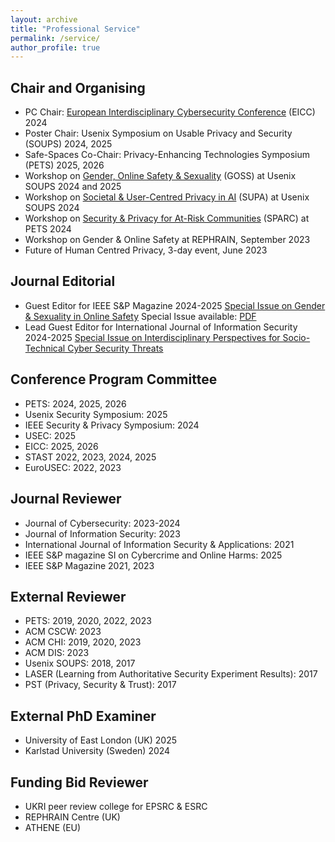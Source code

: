 ```yaml
---
layout: archive
title: "Professional Service"
permalink: /service/
author_profile: true
---
```


Chair and Organising
------
* PC Chair: [European Interdisciplinary Cybersecurity Conference](https://www.fvv.um.si/eicc2024/) (EICC) 2024
* Poster Chair: Usenix Symposium on Usable Privacy and Security (SOUPS) 2024, 2025
* Safe-Spaces Co-Chair: Privacy-Enhancing Technologies Symposium (PETS) 2025, 2026
* Workshop on [Gender, Online Safety & Sexuality](https://gossworkshop.github.io) (GOSS) at Usenix SOUPS 2024 and 2025
* Workshop on [Societal & User-Centred Privacy in AI](https://supa-workshop.github.io/supa.github.io/#agenda) (SUPA) at Usenix SOUPS 2024
* Workshop on [Security & Privacy for At-Risk Communities](https://sparc-workshop.github.io) (SPARC) at PETS 2024
* Workshop on Gender & Online Safety at REPHRAIN, September 2023
* Future of Human Centred Privacy, 3-day event, June 2023

Journal Editorial
------
* Guest Editor for IEEE S&P Magazine 2024-2025 [Special Issue on Gender & Sexuality in Online Safety](https://www.computer.org/digital-library/magazines/sp/cfp-gender-and-sexuality-in-online-safety) Special Issue available: [PDF](https://csdl-downloads.ieeecomputer.org/mags/sp/2025/04/msp202504.issue.pdf?Expires=1758737022&Policy=eyJTdGF0ZW1lbnQiOlt7IlJlc291cmNlIjoiaHR0cHM6Ly9jc2RsLWRvd25sb2Fkcy5pZWVlY29tcHV0ZXIub3JnL21hZ3Mvc3AvMjAyNS8wNC9tc3AyMDI1MDQuaXNzdWUucGRmIiwiQ29uZGl0aW9uIjp7IkRhdGVMZXNzVGhhbiI6eyJBV1M6RXBvY2hUaW1lIjoxNzU4NzM3MDIyfX19XX0_&Signature=dZaJ7EoNVfruKJtx7VJD8XR-OpbxowzFXFzi5pu7H4QTXIRvUfKV8Syxh71xcj12yh3cREAt1~BrLXUD6MWLxLmpn1Lz5zUwWUMJ4f2fue0mpAdFAs6CEVeCRsrPk7sLiXREuQnDbBzIbFOLHG0Lj~b~g-GezbCTnsv9AxS8PYVcQ5Vf8M8iOgUxKrKdlYOvGEQfMZUVgAiJgG-WCSdDAK1ntt-iWZuTAXt1zCYgZczF7RBD-HAMTFa0OmAReL8Lw8a18RD6pL6Sj~hsfddGoLm6DE2ebLOv102rqzRpbyRgydUtsE3QEjbTXEuyB4z2ViKHc7BkLbyWbi6PzrHfPQ__&Key-Pair-Id=K12PMWTCQBDMDT)
* Lead Guest Editor for International Journal of Information Security 2024-2025 [Special Issue on Interdisciplinary Perspectives for Socio-Technical Cyber Security Threats](https://link.springer.com/journal/10207/updates/26989596)

Conference Program Committee
------
*	PETS: 2024, 2025, 2026
*	Usenix Security Symposium: 2025
* IEEE Security & Privacy Symposium: 2024
* USEC: 2025
* EICC: 2025, 2026
* STAST 2022, 2023, 2024, 2025 
* EuroUSEC: 2022, 2023

Journal Reviewer 
------
* Journal of Cybersecurity: 2023-2024 
* Journal of Information Security: 2023
* International Journal of Information Security & Applications: 2021
* IEEE S&P magazine SI on Cybercrime and Online Harms: 2025
* IEEE S&P Magazine 2021, 2023

External Reviewer
------
* PETS: 2019, 2020, 2022, 2023
* ACM CSCW: 2023
* ACM CHI: 2019, 2020, 2023
* ACM DIS: 2023
* Usenix SOUPS: 2018, 2017
* LASER (Learning from Authoritative Security Experiment Results): 2017
* PST (Privacy, Security & Trust): 2017

External PhD Examiner
------
* University of East London (UK) 2025
* Karlstad University (Sweden) 2024

Funding Bid Reviewer
------
* UKRI peer review college for EPSRC & ESRC 
* REPHRAIN Centre (UK)
* ATHENE (EU)





 

